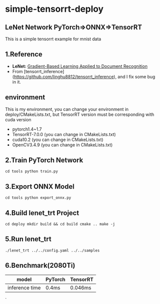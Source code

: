 # simple-tensorrt-deploy
## LeNet Network PyTorch=>ONNX=>TensorRT
This is a simple tensorrt example for mnist data

## 1.Reference
- **LeNet:** [Gradient-Based Learning Applied to Document Recognition](http://yann.lecun.com/exdb/publis/pdf/lecun-01a.pdf)
- From [tensorrt_inference] (https://github.com/linghu8812/tensorrt_inference), and I fix some bug in it.

## environment
This is my environment, you can change your environment in deploy/CMakeLists.txt,
but TensorRT version must be corresponding with cuda version
- pytorch1.4~1.7
- TensorRT-7.0.0 (you can change in CMakeLists.txt)
- cuda10.2       (you can change in CMakeLists.txt)
- OpenCV3.4.9    (you can change in CMakeLists.txt)


## 2.Train PyTorch Network
``
cd tools
python train.py
``

## 3.Export ONNX Model
``
cd tools
python export_onnx.py
``

## 4.Build lenet_trt Project
``
cd deploy
mkdir build && cd build
cmake ..
make -j
``

## 5.Run lenet_trt
``
./lenet_trt ../../config.yaml ../../samples
``

## 6.Benchmark(2080Ti)
model|PyTorch|TensorRT|
---|---|---
inference time|0.4ms|0.046ms
`

